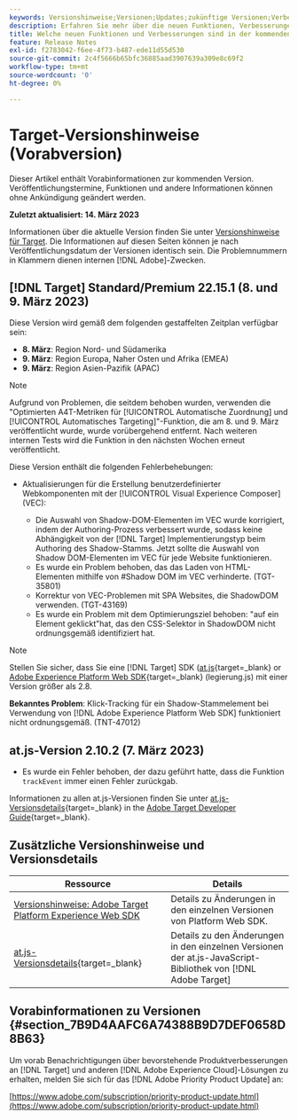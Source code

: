 ```yaml
---
keywords: Versionshinweise;Versionen;Updates;zukünftige Versionen;Verbesserungen;neue Funktionen;Fehlerbehebungen;Updates;Vorabversion
description: Erfahren Sie mehr über die neuen Funktionen, Verbesserungen und Fehlerbehebungen in der kommenden Version von Adobe Target sowie in den zugehörigen SDKs, APIs und JavaScript-Bibliotheken.
title: Welche neuen Funktionen und Verbesserungen sind in der kommenden  [!DNL Target] -Version enthalten?
feature: Release Notes
exl-id: f2783042-f6ee-4f73-b487-ede11d55d530
source-git-commit: 2c4f5666b65bfc36885aad3907639a309e8c69f2
workflow-type: tm+mt
source-wordcount: '0'
ht-degree: 0%

---
```


# Target-Versionshinweise (Vorabversion)

Dieser Artikel enthält Vorabinformationen zur kommenden Version. Veröffentlichungstermine, Funktionen und andere Informationen können ohne Ankündigung geändert werden.

**Zuletzt aktualisiert: 14. März 2023**

Informationen über die aktuelle Version finden Sie unter [Versionshinweise für Target](release-notes.md). Die Informationen auf diesen Seiten können je nach Veröffentlichungsdatum der Versionen identisch sein. Die Problemnummern in Klammern dienen internen [!DNL Adobe]-Zwecken.

## [!DNL Target] Standard/Premium 22.15.1 (8. und 9. März 2023)

Diese Version wird gemäß dem folgenden gestaffelten Zeitplan verfügbar sein:

* **8. März**: Region Nord- und Südamerika
* **9. März**: Region Europa, Naher Osten und Afrika (EMEA)
* **9. März**: Region Asien-Pazifik (APAC)

>[!NOTE]
>
>Aufgrund von Problemen, die seitdem behoben wurden, verwenden die &quot;Optimierten A4T-Metriken für [!UICONTROL Automatische Zuordnung] und [!UICONTROL Automatisches Targeting]&quot;-Funktion, die am 8. und 9. März veröffentlicht wurde, wurde vorübergehend entfernt. Nach weiteren internen Tests wird die Funktion in den nächsten Wochen erneut veröffentlicht.

Diese Version enthält die folgenden Fehlerbehebungen:

* Aktualisierungen für die Erstellung benutzerdefinierter Webkomponenten mit der [!UICONTROL Visual Experience Composer] (VEC):

   * Die Auswahl von Shadow-DOM-Elementen im VEC wurde korrigiert, indem der Authoring-Prozess verbessert wurde, sodass keine Abhängigkeit von der [!DNL Target] Implementierungstyp beim Authoring des Shadow-Stamms. Jetzt sollte die Auswahl von Shadow DOM-Elementen im VEC für jede Website funktionieren.
   * Es wurde ein Problem behoben, das das Laden von HTML-Elementen mithilfe von #Shadow DOM im VEC verhinderte. (TGT-35801)
   * Korrektur von VEC-Problemen mit SPA Websites, die ShadowDOM verwenden. (TGT-43169)
   * Es wurde ein Problem mit dem Optimierungsziel behoben: &quot;auf ein Element geklickt&quot;hat, das den CSS-Selektor in ShadowDOM nicht ordnungsgemäß identifiziert hat.

>[!NOTE]
>
>Stellen Sie sicher, dass Sie eine [!DNL Target] SDK ([at.js](https://developer.adobe.com/target/implement/client-side/atjs/target-atjs-versions/){target=_blank} or [Adobe Experience Platform Web SDK](https://experienceleague.adobe.com/docs/experience-platform/edge/release-notes.html){target=_blank} (legierung.js) mit einer Version größer als 2.8.

**Bekanntes Problem**: Klick-Tracking für ein Shadow-Stammelement bei Verwendung von [!DNL Adobe Experience Platform Web SDK] funktioniert nicht ordnungsgemäß. (TNT-47012)

## at.js-Version 2.10.2 (7. März 2023)

* Es wurde ein Fehler behoben, der dazu geführt hatte, dass die Funktion `trackEvent` immer einen Fehler zurückgab.

Informationen zu allen at.js-Versionen finden Sie unter [at.js-Versionsdetails](https://developer.adobe.com/target/implement/client-side/atjs/target-atjs-versions/){target=_blank} in the [Adobe Target Developer Guide](https://developer.adobe.com/target/){target=_blank}.

## Zusätzliche Versionshinweise und Versionsdetails

| Ressource | Details |
|--- |--- |
| [Versionshinweise: Adobe Target Platform Experience Web SDK](https://experienceleague.adobe.com/docs/experience-platform/edge/release-notes.html?lang=de) | Details zu Änderungen in den einzelnen Versionen von Platform Web SDK. |
| [at.js-Versionsdetails](https://developer.adobe.com/target/implement/client-side/atjs/target-atjs-versions/){target=_blank} | Details zu den Änderungen in den einzelnen Versionen der at.js-JavaScript-Bibliothek von [!DNL Adobe Target] |


## Vorabinformationen zu Versionen {#section_7B9D4AAFC6A74388B9D7DEF0658D8B63}

Um vorab Benachrichtigungen über bevorstehende Produktverbesserungen an [!DNL Target] und anderen [!DNL Adobe Experience Cloud]-Lösungen zu erhalten, melden Sie sich für das [!DNL Adobe Priority Product Update] an:

[https://www.adobe.com/subscription/priority-product-update.html](https://www.adobe.com/subscription/priority-product-update.html)
